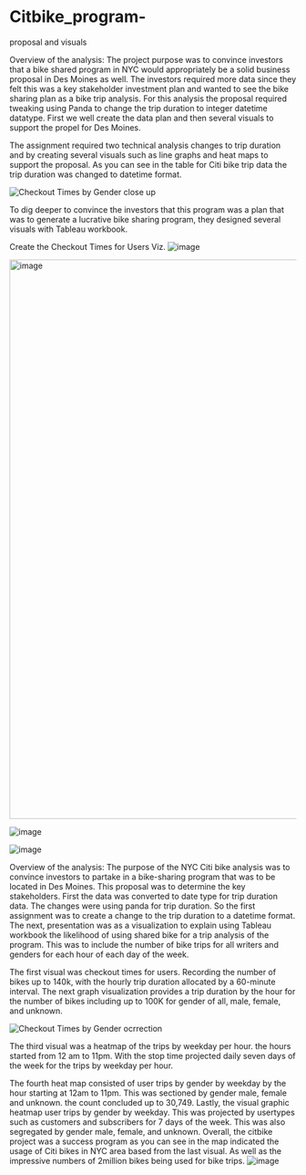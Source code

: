 # Citbike_program-
proposal and visuals 

Overview of the analysis: 
The project purpose was to convince investors that a bike shared program in NYC would appropriately be a solid business proposal in Des Moines as well. The investors required more data since they felt this was a key stakeholder investment plan and wanted to see the bike sharing plan as a bike trip analysis. For this analysis the proposal required tweaking using Panda to change the trip duration to integer datetime datatype. First we well create the data plan and then several visuals to support the propel for Des Moines. 

 The assignment required two technical analysis changes to trip duration and by creating several visuals such as line graphs and heat maps to support the proposal. As you can see in the table for Citi bike trip data the trip duration was changed to datetime format.  

![Checkout Times by Gender close up](https://user-images.githubusercontent.com/107796290/200091690-6f389ab2-c279-4b37-be24-09ca707d2ea7.png)


To dig deeper to convince the investors that this program was a plan that was to generate a lucrative bike sharing program, they designed several visuals with Tableau workbook. 

Create the Checkout Times for Users Viz. 
![image](https://user-images.githubusercontent.com/107796290/200091549-3450a4e4-884e-4bdc-a1a8-4d7cfcb5392f.png)

<img width="981" alt="image" src="https://user-images.githubusercontent.com/107796290/200091541-9cae730b-26ec-4c69-9e99-cf1b0799e3ab.png">





![image](https://user-images.githubusercontent.com/107796290/200091527-cc7c5c2e-b8d9-4f6f-89ab-b69dc196c5da.png)







![image](https://user-images.githubusercontent.com/107796290/200091386-32c696ea-1aa0-4209-b205-4d490d090445.png)



Overview of the analysis:
  The purpose of the NYC Citi bike analysis was to convince investors to partake in a bike-sharing program that was to be located in Des Moines. This proposal was to determine the key stakeholders. First the data was converted to date type for trip duration data. The changes were using panda for trip duration. So the first assignment was to create a change to the trip duration to a datetime format. The next, presentation was as a visualization to explain using Tableau workbook the likelihood of using shared bike for a trip analysis of the program. This was to include the number of bike trips for all writers and genders for each hour of each day of the week. 

  The first visual was checkout times for users. Recording the number of bikes up to 140k, with the hourly trip duration allocated by a 60-minute interval. 
The next graph visualization provides a trip duration by the hour for the number of bikes including up to 100K for gender of all, male, female, and unknown. 

![Checkout Times by Gender ocrrection](https://user-images.githubusercontent.com/107796290/200091826-bcf42e6b-a751-439d-9416-bd6d5e98bd4e.png)


 The third visual was a heatmap of the trips by weekday per hour. the hours started from 12 am to 11pm. With the stop time projected daily seven days of the week for the trips by weekday per hour. 
 
 
 
 
The fourth heat map consisted of user trips by gender by weekday by the hour starting at 12am to 11pm. This was sectioned by gender male, female and unknown. the count concluded up to 30,749. 
Lastly, the visual graphic heatmap user trips by gender by weekday. This was projected by usertypes such as customers and subscribers for 7 days of the week. This was also segregated by gender male, female, and unknown.
Overall, the citbike project was a success program as you can see in the map indicated the usage of Citi bikes in NYC area based from the last visual. As well as the impressive numbers of 2million bikes being used for bike trips.
![image](https://user-images.githubusercontent.com/107796290/200091609-ec848937-93aa-43e8-a9d0-fc5c0c8656f0.png)

